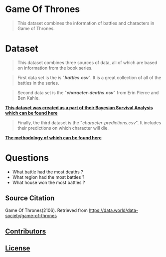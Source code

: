 # Game Of Thrones

> This dataset combines the  information of battles and characters in Game of Thrones.


# Dataset 

> This dataset combines three sources of data, all of which are based on information from the book series.

> First data set is the is "**_battles.csv_**". It is a great collection of all of the battles in the series.

> Second data set is the "**_character-deaths.csv_**" from Erin Pierce and Ben Kahle. 
  
  [**This dataset was created as a part of their Bayesian Survival Analysis which can be found here**](http://allendowney.blogspot.com/2015/03/bayesian-survival-analysis-for-game-of.html)

> Finally, the third dataset is the "*_character-predictions.csv_*". It includes their predictions on which character will die. 

[**The methodology of which can be found here**](https://got.show/machine-learning-algorithm-predicts-death-game-of-thrones)

# Questions 

* What battle had the most deaths ?
* What region had the most battles ?
* What house won the most battles ?

## Source Citation 

Game Of Thrones(2106). Retrieved from https://data.world/data-society/game-of-thrones

## [**Contributors**](https://data.world/data-society/game-of-thrones/contributors)

## [**License**](https://creativecommons.org/publicdomain/zero/1.0/)

